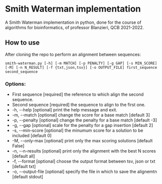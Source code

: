 # Smith Waterman implementation
A Smith Waterman implementation in python, done for the course of algorithms for bioinformatics, of professor Blanzieri, QCB 2021-2022.


## How to use
After cloning the repo to perform an alignment between sequences:

```smith-waterman.py [-h] [-m MATCH] [-p PENALTY] [-g GAP] [-s MIN_SCORE] [-M] [-n N_RESULT] [-f {txt,json,tsv}] [-o OUTPUT_FILE] first_sequence second_sequence```

### Options:

- First sequence [required] the reference to which align the second sequence.
- Second sequence [required] the sequence to align to the first one.
- -h, --help [optional] print the help message and exit.
- -m, --match [optional] change the score for a base match [default 3]
- -p, --penalty [optional] change the penalty for a base match [default -3]
- -g, --gap [optional] scale for the penalty for a gap insertion [default 2]
- -s, --min-score [optional] the minumum score for a solution to be included [default 0]
- -M, --only-max [optional] print only the max scoring solutions [default False]
- -n, --n-results [optional] print only the alignment with the best N scores [default all]
- -f, --format [optional] choose the output format between tsv, json or txt [default txt]
- -o, --output-file [optional] specify the file in which to save the alignemtn [default stdout]
